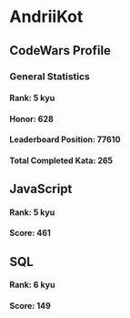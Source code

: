 # AndriiKot
## CodeWars Profile
### General Statistics
#### Rank: 5 kyu
#### Honor: 628
#### Leaderboard Position: 77610
#### Total Completed Kata: 265


## JavaScript
#### Rank: 5 kyu
#### Score: 461


## SQL
#### Rank: 6 kyu
#### Score: 149
